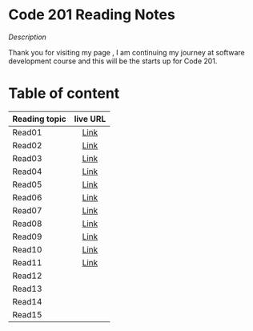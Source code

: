 # Code 201 Reading Notes

*Description*

Thank you for visiting my page , I am continuing my journey at software development course and this will be the starts up for Code 201.

# Table of content 

| Reading topic       | live URL |
| :---        |    :----:   |       
| Read01   | [Link](https://ansamlahham.github.io/readingnotes201/class-01) | 
| Read02   | [Link](https://ansamlahham.github.io/readingnotes201/class-02) |
| Read03   |[Link](https://ansamlahham.github.io/readingnotes201/class-03)  |
| Read04   | [Link](https://ansamlahham.github.io/readingnotes201/class-04)   | 
| Read05   |  [Link](https://ansamlahham.github.io/readingnotes201/class-05)    |
| Read06   |   [Link](https://ansamlahham.github.io/readingnotes201/class-06)    |
| Read07   | [Link](https://ansamlahham.github.io/readingnotes201/class-07)     | 
| Read08   |[Link](https://ansamlahham.github.io/readingnotes201/class-08)      |
| Read09   |  [Link](https://ansamlahham.github.io/readingnotes201/class-09)   | 
| Read10   |  [Link](https://ansamlahham.github.io/readingnotes201/class-10)     |
| Read11   |   [Link](https://ansamlahham.github.io/readingnotes201/class-11) |
| Read12   |    | 
| Read13   |     |
| Read14   |  
| Read15   |    | 

